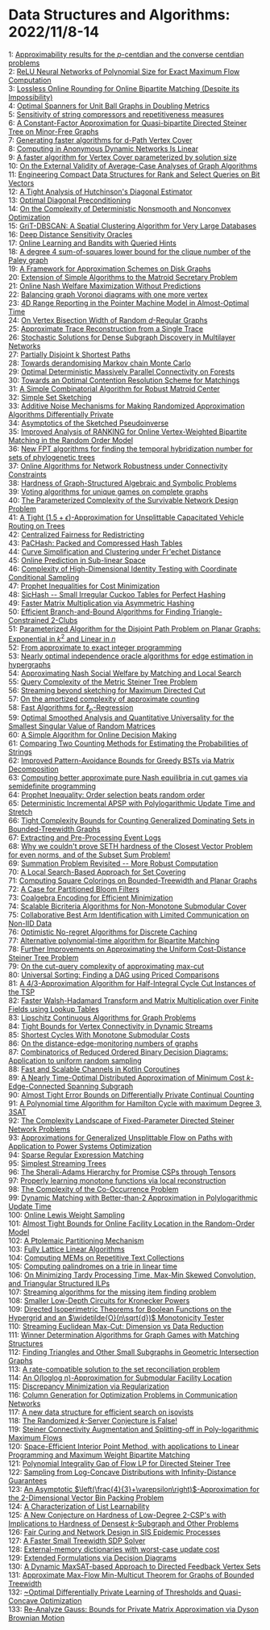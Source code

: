 # Data Structures and Algorithms: 2022/11/8-14  
1: [Approximability results for the $p$-centdian and the converse centdian  problems](https://doi.org/10.48550/arXiv.2011.00130)  
2: [ReLU Neural Networks of Polynomial Size for Exact Maximum Flow  Computation](https://doi.org/10.48550/arXiv.2102.06635)  
3: [Lossless Online Rounding for Online Bipartite Matching (Despite its  Impossibility)](https://doi.org/10.48550/arXiv.2106.04863)  
4: [Optimal Spanners for Unit Ball Graphs in Doubling Metrics](https://doi.org/10.48550/arXiv.2106.15234)  
5: [Sensitivity of string compressors and repetitiveness measures](https://doi.org/10.48550/arXiv.2107.08615)  
6: [A Constant-Factor Approximation for Quasi-bipartite Directed Steiner  Tree on Minor-Free Graphs](https://doi.org/10.48550/arXiv.2111.02572)  
7: [Generating faster algorithms for d-Path Vertex Cover](https://doi.org/10.48550/arXiv.2111.05896)  
8: [Computing in Anonymous Dynamic Networks Is Linear](https://doi.org/10.48550/arXiv.2204.02128)  
9: [A faster algorithm for Vertex Cover parameterized by solution size](https://doi.org/10.48550/arXiv.2205.08022)  
10: [On the External Validity of Average-Case Analyses of Graph Algorithms](https://doi.org/10.48550/arXiv.2205.15066)  
11: [Engineering Compact Data Structures for Rank and Select Queries on Bit  Vectors](https://doi.org/10.48550/arXiv.2206.01149)  
12: [A Tight Analysis of Hutchinson's Diagonal Estimator](https://doi.org/10.48550/arXiv.2208.03268)  
13: [Optimal Diagonal Preconditioning](https://doi.org/10.48550/arXiv.2209.00809)  
14: [On the Complexity of Deterministic Nonsmooth and Nonconvex Optimization](https://doi.org/10.48550/arXiv.2209.12463)  
15: [GriT-DBSCAN: A Spatial Clustering Algorithm for Very Large Databases](https://doi.org/10.48550/arXiv.2210.07580)  
16: [Deep Distance Sensitivity Oracles](https://doi.org/10.48550/arXiv.2211.02681)  
17: [Online Learning and Bandits with Queried Hints](https://doi.org/10.48550/arXiv.2211.02703)  
18: [A degree 4 sum-of-squares lower bound for the clique number of the Paley  graph](https://doi.org/10.48550/arXiv.2211.02713)  
19: [A Framework for Approximation Schemes on Disk Graphs](https://doi.org/10.48550/arXiv.2211.02717)  
20: [Extension of Simple Algorithms to the Matroid Secretary Problem](https://doi.org/10.48550/arXiv.2211.02755)  
21: [Online Nash Welfare Maximization Without Predictions](https://doi.org/10.48550/arXiv.2211.03077)  
22: [Balancing graph Voronoi diagrams with one more vertex](https://doi.org/10.48550/arXiv.2211.03146)  
23: [4D Range Reporting in the Pointer Machine Model in Almost-Optimal Time](https://doi.org/10.48550/arXiv.2211.03161)  
24: [On Vertex Bisection Width of Random $d$-Regular Graphs](https://doi.org/10.48550/arXiv.2211.03206)  
25: [Approximate Trace Reconstruction from a Single Trace](https://doi.org/10.48550/arXiv.2211.03292)  
26: [Stochastic Solutions for Dense Subgraph Discovery in Multilayer Networks](https://doi.org/10.48550/arXiv.2211.03306)  
27: [Partially Disjoint k Shortest Paths](https://doi.org/10.48550/arXiv.2211.03335)  
28: [Towards derandomising Markov chain Monte Carlo](https://doi.org/10.48550/arXiv.2211.03487)  
29: [Optimal Deterministic Massively Parallel Connectivity on Forests](https://doi.org/10.48550/arXiv.2211.03530)  
30: [Towards an Optimal Contention Resolution Scheme for Matchings](https://doi.org/10.48550/arXiv.2211.03599)  
31: [A Simple Combinatorial Algorithm for Robust Matroid Center](https://doi.org/10.48550/arXiv.2211.03601)  
32: [Simple Set Sketching](https://doi.org/10.48550/arXiv.2211.03683)  
33: [Additive Noise Mechanisms for Making Randomized Approximation Algorithms  Differentially Private](https://doi.org/10.48550/arXiv.2211.03695)  
34: [Asymptotics of the Sketched Pseudoinverse](https://doi.org/10.48550/arXiv.2211.03751)  
35: [Improved Analysis of RANKING for Online Vertex-Weighted Bipartite  Matching in the Random Order Model](https://doi.org/10.48550/arXiv.2007.12823)  
36: [New FPT algorithms for finding the temporal hybridization number for  sets of phylogenetic trees](https://doi.org/10.48550/arXiv.2007.13615)  
37: [Online Algorithms for Network Robustness under Connectivity Constraints](https://doi.org/10.48550/arXiv.2106.04037)  
38: [Hardness of Graph-Structured Algebraic and Symbolic Problems](https://doi.org/10.48550/arXiv.2109.12736)  
39: [Voting algorithms for unique games on complete graphs](https://doi.org/10.48550/arXiv.2110.11851)  
40: [The Parameterized Complexity of the Survivable Network Design Problem](https://doi.org/10.48550/arXiv.2111.02295)  
41: [A Tight $(1.5+\epsilon)$-Approximation for Unsplittable Capacitated  Vehicle Routing on Trees](https://doi.org/10.48550/arXiv.2202.05691)  
42: [Centralized Fairness for Redistricting](https://doi.org/10.48550/arXiv.2203.00872)  
43: [PaCHash: Packed and Compressed Hash Tables](https://doi.org/10.48550/arXiv.2205.04745)  
44: [Curve Simplification and Clustering under Fr\'echet Distance](https://doi.org/10.48550/arXiv.2207.07809)  
45: [Online Prediction in Sub-linear Space](https://doi.org/10.48550/arXiv.2207.07974)  
46: [Complexity of High-Dimensional Identity Testing with Coordinate  Conditional Sampling](https://doi.org/10.48550/arXiv.2207.09102)  
47: [Prophet Inequalities for Cost Minimization](https://doi.org/10.48550/arXiv.2209.07988)  
48: [SicHash -- Small Irregular Cuckoo Tables for Perfect Hashing](https://doi.org/10.48550/arXiv.2210.01560)  
49: [Faster Matrix Multiplication via Asymmetric Hashing](https://doi.org/10.48550/arXiv.2210.10173)  
50: [Efficient Branch-and-Bound Algorithms for Finding Triangle-Constrained  2-Clubs](https://doi.org/10.48550/arXiv.2211.01701)  
51: [Parameterized Algorithm for the Disjoint Path Problem on Planar Graphs:  Exponential in $k^2$ and Linear in $n$](https://doi.org/10.48550/arXiv.2211.03341)  
52: [From approximate to exact integer programming](https://doi.org/10.48550/arXiv.2211.03859)  
53: [Nearly optimal independence oracle algorithms for edge estimation in  hypergraphs](https://doi.org/10.48550/arXiv.2211.03874)  
54: [Approximating Nash Social Welfare by Matching and Local Search](https://doi.org/10.48550/arXiv.2211.03883)  
55: [Query Complexity of the Metric Steiner Tree Problem](https://doi.org/10.48550/arXiv.2211.03893)  
56: [Streaming beyond sketching for Maximum Directed Cut](https://doi.org/10.48550/arXiv.2211.03916)  
57: [On the amortized complexity of approximate counting](https://doi.org/10.48550/arXiv.2211.03917)  
58: [Fast Algorithms for $\ell_p$-Regression](https://doi.org/10.48550/arXiv.2211.03963)  
59: [Optimal Smoothed Analysis and Quantitative Universality for the Smallest  Singular Value of Random Matrices](https://doi.org/10.48550/arXiv.2211.03975)  
60: [A Simple Algorithm for Online Decision Making](https://doi.org/10.48550/arXiv.2211.03997)  
61: [Comparing Two Counting Methods for Estimating the Probabilities of  Strings](https://doi.org/10.48550/arXiv.2211.04024)  
62: [Improved Pattern-Avoidance Bounds for Greedy BSTs via Matrix  Decomposition](https://doi.org/10.48550/arXiv.2211.04112)  
63: [Computing better approximate pure Nash equilibria in cut games via  semidefinite programming](https://doi.org/10.48550/arXiv.2211.04117)  
64: [Prophet Inequality: Order selection beats random order](https://doi.org/10.48550/arXiv.2211.04145)  
65: [Deterministic Incremental APSP with Polylogarithmic Update Time and  Stretch](https://doi.org/10.48550/arXiv.2211.04217)  
66: [Tight Complexity Bounds for Counting Generalized Dominating Sets in  Bounded-Treewidth Graphs](https://doi.org/10.48550/arXiv.2211.04278)  
67: [Extracting and Pre-Processing Event Logs](https://doi.org/10.48550/arXiv.2211.04338)  
68: [Why we couldn't prove SETH hardness of the Closest Vector Problem for  even norms, and of the Subset Sum Problem!](https://doi.org/10.48550/arXiv.2211.04385)  
69: [Summation Problem Revisited -- More Robust Computation](https://doi.org/10.48550/arXiv.2211.04402)  
70: [A Local Search-Based Approach for Set Covering](https://doi.org/10.48550/arXiv.2211.04444)  
71: [Computing Square Colorings on Bounded-Treewidth and Planar Graphs](https://doi.org/10.48550/arXiv.2211.04458)  
72: [A Case for Partitioned Bloom Filters](https://doi.org/10.48550/arXiv.2009.11789)  
73: [Coalgebra Encoding for Efficient Minimization](https://doi.org/10.48550/arXiv.2102.12842)  
74: [Scalable Bicriteria Algorithms for Non-Monotone Submodular Cover](https://doi.org/10.48550/arXiv.2112.09985)  
75: [Collaborative Best Arm Identification with Limited Communication on  Non-IID Data](https://doi.org/10.48550/arXiv.2207.08015)  
76: [Optimistic No-regret Algorithms for Discrete Caching](https://doi.org/10.48550/arXiv.2208.06414)  
77: [Alternative polynomial-time algorithm for Bipartite Matching](https://doi.org/10.48550/arXiv.2211.00711)  
78: [Further Improvements on Approximating the Uniform Cost-Distance Steiner  Tree Problem](https://doi.org/10.48550/arXiv.2211.03830)  
79: [On the cut-query complexity of approximating max-cut](https://doi.org/10.48550/arXiv.2211.04506)  
80: [Universal Sorting: Finding a DAG using Priced Comparisons](https://doi.org/10.48550/arXiv.2211.04601)  
81: [A 4/3-Approximation Algorithm for Half-Integral Cycle Cut Instances of  the TSP](https://doi.org/10.48550/arXiv.2211.04639)  
82: [Faster Walsh-Hadamard Transform and Matrix Multiplication over Finite  Fields using Lookup Tables](https://doi.org/10.48550/arXiv.2211.04643)  
83: [Lipschitz Continuous Algorithms for Graph Problems](https://doi.org/10.48550/arXiv.2211.04674)  
84: [Tight Bounds for Vertex Connectivity in Dynamic Streams](https://doi.org/10.48550/arXiv.2211.04685)  
85: [Shortest Cycles With Monotone Submodular Costs](https://doi.org/10.48550/arXiv.2211.04797)  
86: [On the distance-edge-monitoring numbers of graphs](https://doi.org/10.48550/arXiv.2211.04920)  
87: [Combinatorics of Reduced Ordered Binary Decision Diagrams: Application  to uniform random sampling](https://doi.org/10.48550/arXiv.2211.04938)  
88: [Fast and Scalable Channels in Kotlin Coroutines](https://doi.org/10.48550/arXiv.2211.04986)  
89: [A Nearly Time-Optimal Distributed Approximation of Minimum Cost  $k$-Edge-Connected Spanning Subgraph](https://doi.org/10.48550/arXiv.2211.04994)  
90: [Almost Tight Error Bounds on Differentially Private Continual Counting](https://doi.org/10.48550/arXiv.2211.05006)  
91: [A Polynomial time Algorithm for Hamilton Cycle with maximum Degree 3,  3SAT](https://doi.org/10.48550/arXiv.1004.3702)  
92: [The Complexity Landscape of Fixed-Parameter Directed Steiner Network  Problems](https://doi.org/10.48550/arXiv.1707.06808)  
93: [Approximations for Generalized Unsplittable Flow on Paths with  Application to Power Systems Optimization](https://doi.org/10.48550/arXiv.1709.05876)  
94: [Sparse Regular Expression Matching](https://doi.org/10.48550/arXiv.1907.04752)  
95: [Simplest Streaming Trees](https://doi.org/10.48550/arXiv.2110.08483)  
96: [The Sherali-Adams Hierarchy for Promise CSPs through Tensors](https://doi.org/10.48550/arXiv.2203.02478)  
97: [Properly learning monotone functions via local reconstruction](https://doi.org/10.48550/arXiv.2204.11894)  
98: [The Complexity of the Co-Occurrence Problem](https://doi.org/10.48550/arXiv.2206.10383)  
99: [Dynamic Matching with Better-than-2 Approximation in Polylogarithmic  Update Time](https://doi.org/10.48550/arXiv.2207.07438)  
100: [Online Lewis Weight Sampling](https://doi.org/10.48550/arXiv.2207.08268)  
101: [Almost Tight Bounds for Online Facility Location in the Random-Order  Model](https://doi.org/10.48550/arXiv.2207.08783)  
102: [A Ptolemaic Partitioning Mechanism](https://doi.org/10.48550/arXiv.2208.09324)  
103: [Fully Lattice Linear Algorithms](https://doi.org/10.48550/arXiv.2209.14703)  
104: [Computing MEMs on Repetitive Text Collections](https://doi.org/10.48550/arXiv.2210.09914)  
105: [Computing palindromes on a trie in linear time](https://doi.org/10.48550/arXiv.2211.03995)  
106: [On Minimizing Tardy Processing Time, Max-Min Skewed Convolution, and  Triangular Structured ILPs](https://doi.org/10.48550/arXiv.2211.05053)  
107: [Streaming algorithms for the missing item finding problem](https://doi.org/10.48550/arXiv.2211.05170)  
108: [Smaller Low-Depth Circuits for Kronecker Powers](https://doi.org/10.48550/arXiv.2211.05217)  
109: [Directed Isoperimetric Theorems for Boolean Functions on the Hypergrid  and an $\widetilde{O}(n\sqrt{d})$ Monotonicity Tester](https://doi.org/10.48550/arXiv.2211.05281)  
110: [Streaming Euclidean Max-Cut: Dimension vs Data Reduction](https://doi.org/10.48550/arXiv.2211.05293)  
111: [Winner Determination Algorithms for Graph Games with Matching Structures](https://doi.org/10.48550/arXiv.2211.05307)  
112: [Finding Triangles and Other Small Subgraphs in Geometric Intersection  Graphs](https://doi.org/10.48550/arXiv.2211.05345)  
113: [A rate-compatible solution to the set reconciliation problem](https://doi.org/10.48550/arXiv.2211.05472)  
114: [An O(loglog n)-Approximation for Submodular Facility Location](https://doi.org/10.48550/arXiv.2211.05474)  
115: [Discrepancy Minimization via Regularization](https://doi.org/10.48550/arXiv.2211.05509)  
116: [Column Generation for Optimization Problems in Communication Networks](https://doi.org/10.48550/arXiv.2211.05547)  
117: [A new data structure for efficient search on isovists](https://doi.org/10.48550/arXiv.2211.05695)  
118: [The Randomized $k$-Server Conjecture is False!](https://doi.org/10.48550/arXiv.2211.05753)  
119: [Steiner Connectivity Augmentation and Splitting-off in Poly-logarithmic  Maximum Flows](https://doi.org/10.48550/arXiv.2211.05769)  
120: [Space-Efficient Interior Point Method, with applications to Linear  Programming and Maximum Weight Bipartite Matching](https://doi.org/10.48550/arXiv.2009.06106)  
121: [Polynomial Integrality Gap of Flow LP for Directed Steiner Tree](https://doi.org/10.48550/arXiv.2110.13350)  
122: [Sampling from Log-Concave Distributions with Infinity-Distance  Guarantees](https://doi.org/10.48550/arXiv.2111.04089)  
123: [An Asymptotic $\left(\frac{4}{3}+\varepsilon\right)$-Approximation for  the 2-Dimensional Vector Bin Packing Problem](https://doi.org/10.48550/arXiv.2205.12828)  
124: [A Characterization of List Learnability](https://doi.org/10.48550/arXiv.2211.04956)  
125: [A New Conjecture on Hardness of Low-Degree 2-CSP's with Implications to  Hardness of Densest $k$-Subgraph and Other Problems](https://doi.org/10.48550/arXiv.2211.05906)  
126: [Fair Curing and Network Design in SIS Epidemic Processes](https://doi.org/10.48550/arXiv.2211.06028)  
127: [A Faster Small Treewidth SDP Solver](https://doi.org/10.48550/arXiv.2211.06033)  
128: [External-memory dictionaries with worst-case update cost](https://doi.org/10.48550/arXiv.2211.06044)  
129: [Extended Formulations via Decision Diagrams](https://doi.org/10.48550/arXiv.2211.06065)  
130: [A Dynamic MaxSAT-based Approach to Directed Feedback Vertex Sets](https://doi.org/10.48550/arXiv.2211.06109)  
131: [Approximate Max-Flow Min-Multicut Theorem for Graphs of Bounded  Treewidth](https://doi.org/10.48550/arXiv.2211.06267)  
132: [\~Optimal Differentially Private Learning of Thresholds and  Quasi-Concave Optimization](https://doi.org/10.48550/arXiv.2211.06387)  
133: [Re-Analyze Gauss: Bounds for Private Matrix Approximation via Dyson  Brownian Motion](https://doi.org/10.48550/arXiv.2211.06418)  